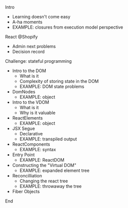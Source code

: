 Intro

- Learning doesn't come easy
- A-ha moments
- EXAMPLE: closures from execution model perspective

React @Shopify

- Admin next problems
- Decision record

Challenge: stateful programming

- Intro to the DOM
  - What is it
  - Complexity of storing state in the DOM
  - EXAMPLE: DOM state problems
- DomNodes
  - EXAMPLE: object
- Intro to the VDOM
  - What is it
  - Why is it valuable
- ReactElements
  - EXAMPLE: object
- JSX Segue
  - Declarative
  - EXAMPLE: transpiled output
- ReactComponents
  - EXAMPLE: syntax
- Entry Point
  - EXAMPLE: ReactDOM
- Constructing the "Virtual DOM"
  - EXAMPLE: expanded element tree
- Reconcilliation
  - Changing the react tree
  - EXAMPLE: throwaway the tree
- Fiber Objects

End
